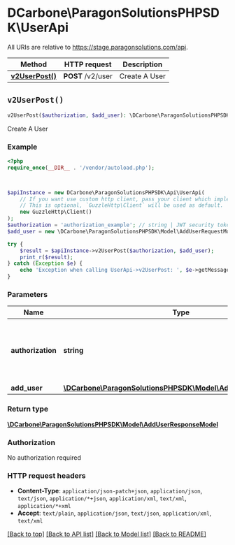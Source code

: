 # DCarbone\ParagonSolutionsPHPSDK\UserApi

All URIs are relative to https://stage.paragonsolutions.com/api.

Method | HTTP request | Description
------------- | ------------- | -------------
[**v2UserPost()**](UserApi.md#v2UserPost) | **POST** /v2/user | Create A User


## `v2UserPost()`

```php
v2UserPost($authorization, $add_user): \DCarbone\ParagonSolutionsPHPSDK\Model\AddUserResponseModel
```

Create A User

### Example

```php
<?php
require_once(__DIR__ . '/vendor/autoload.php');



$apiInstance = new DCarbone\ParagonSolutionsPHPSDK\Api\UserApi(
    // If you want use custom http client, pass your client which implements `GuzzleHttp\ClientInterface`.
    // This is optional, `GuzzleHttp\Client` will be used as default.
    new GuzzleHttp\Client()
);
$authorization = 'authorization_example'; // string | JWT security token obtained from Identity Server.
$add_user = new \DCarbone\ParagonSolutionsPHPSDK\Model\AddUserRequestModel(); // \DCarbone\ParagonSolutionsPHPSDK\Model\AddUserRequestModel

try {
    $result = $apiInstance->v2UserPost($authorization, $add_user);
    print_r($result);
} catch (Exception $e) {
    echo 'Exception when calling UserApi->v2UserPost: ', $e->getMessage(), PHP_EOL;
}
```

### Parameters

Name | Type | Description  | Notes
------------- | ------------- | ------------- | -------------
 **authorization** | **string**| JWT security token obtained from Identity Server. |
 **add_user** | [**\DCarbone\ParagonSolutionsPHPSDK\Model\AddUserRequestModel**](../Model/AddUserRequestModel.md)|  |

### Return type

[**\DCarbone\ParagonSolutionsPHPSDK\Model\AddUserResponseModel**](../Model/AddUserResponseModel.md)

### Authorization

No authorization required

### HTTP request headers

- **Content-Type**: `application/json-patch+json`, `application/json`, `text/json`, `application/*+json`, `application/xml`, `text/xml`, `application/*+xml`
- **Accept**: `text/plain`, `application/json`, `text/json`, `application/xml`, `text/xml`

[[Back to top]](#) [[Back to API list]](../../README.md#endpoints)
[[Back to Model list]](../../README.md#models)
[[Back to README]](../../README.md)
